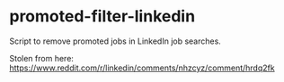 # promoted-filter-linkedin

Script to remove promoted jobs in LinkedIn job searches.

Stolen from here: https://www.reddit.com/r/linkedin/comments/nhzcyz/comment/hrdq2fk
